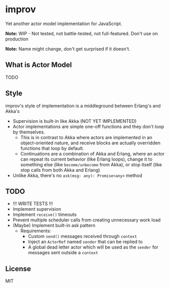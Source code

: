 # improv
Yet another actor model implementation for JavaScript. 

**Note:** WIP - Not tested, not battle-tested, not full-featured. Don't use on production

**Note:** Name might change, don't get surprised if it doesn't.

## What is Actor Model
TODO

## Style
improv's style of implementation is a middleground between Erlang's and Akka's
- Supervision is built-in like Akka (NOT YET IMPLEMENTED)
- Actor implementations are simple one-off functions and they don't loop by themselves.
    - This is in contrast to Akka where actors are implemented in an object-oriented nature, and receive blocks are actually overridden functions that loop by default.
    - Continuations are a combination of Akka and Erlang, where an actor can repeat its current behavior (like Erlang loops), change it to something else (like `become/unbecome` from Akka), or stop itself (like stop calls from both Akka and Erlang)
- Unlike Akka, there's no `ask(msg: any): Promise<any>` method

## TODO
- !!! WRITE TESTS !!!
- Implement supervision
- Implement `receive()` timeouts
- Prevent multiple scheduler calls from creating unnecessary work load
- (Maybe) Implement built-in ask pattern
    - Requirements:
        - Custom `send()` messages received through `context`
        - Inject an `ActorRef` named `sender` that can be replied to
        - A global dead letter actor which will be used as the `sender` for messages sent outside a `context`

## License
MIT
